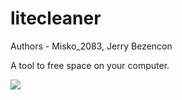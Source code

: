 litecleaner 
================

Authors - Misko_2083, Jerry Bezencon

A tool to free space on your computer.

![](http://i.imgur.com/Xcv2klI.png)
